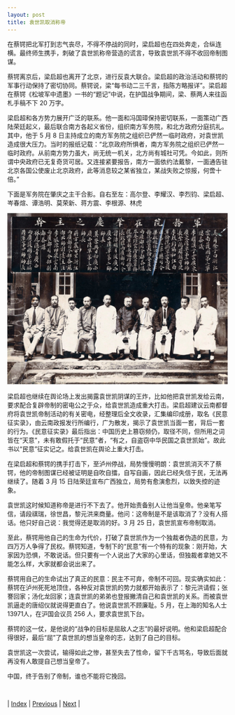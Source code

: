 ```yaml
---
layout: post
title: 袁世凯取消称帝
---
```


在蔡锷把北军打到志气丧尽，不得不停战的同时，梁启超也在四处奔走，合纵连横。最终师生携手，刺破了袁世凯称帝营造的谎言，导致袁世凯不得不收回帝制图谋。

蔡锷离京后，梁启超也离开了北京，进行反袁大联合。梁启超的政治活动和蔡锷的军事行动保持了密切协同。蔡锷说，梁“每书动二三千言，指陈方略报详”。梁启超在蔡锷《松坡军中遗墨》一书的“题记”中说，在护国战争期间，梁、蔡两人来往函札手稿不下 20 万字。

梁启超和各方势力展开广泛的联系。他一面和冯国璋保持密切联系，一面策动广西陆荣廷起义，最后联合南方各起义省份，组织南方军务院，和北方政府分庭抗礼。其中，他于 5 月 8 日主持成立的南方军务院之组织已俨然一临时政府，对袁世凯造成很大压力。当时的报纸记载：“北京政府所惧者，南方军务院之组织已俨然一临时政府。从前南方势力虽大，尚无统一机关，北方尚有城社可凭。今如此，则所谓中央政府已无复奇货可居。又连接紧要报告，南方一面依约法戴黎，一面通告驻北京各国公使废止北京政府，此等消息较之某省独立，某战失败之惊报，何啻十倍。”

下面是军务院在肇庆之主干合影。自右至左：高尔登、李耀汉、李烈钧、梁启超、岑春煊、谭浩明、莫荣新、蒋方震、李根源、林虎

![军务院](fig/13-11-1.jpeg "军务院")

梁启超也继续在舆论场上发出揭露袁世凯阴谋的王炸，比如他把袁世凯发给云南，要求配合复辟帝制的密电公之于众，给袁世凯造成重大打击。梁启超建议云南都督府将袁世凯帝制活动的有关密电，经整理后全文收录，汇集编印成册，取名《民意征实录》，由云南政报发行所编行，广为散发，揭示了袁世凯当面一套，背后一套的行为。《民意征实录》最后指出：中国历史上篡窃频仍，取径不同，但所用之词皆在“天意”，未有敢假托于“民意”者，“有之，自盗窃中华民国之袁世凯始”。故此书以“民意”征实记之。给袁世凯在舆论上重大打击。

在梁启超和蔡锷的携手打击下，至泸州停战，局势慢慢明朗：袁世凯消灭不了蔡锷，他的帝制图谋已经被证明是自吹自擂，自写自画，因此已经失信于民，无法再继续了。随着 3 月 15 日陆荣廷宣布广西独立，局势有愈演愈烈，以致失控的迹象。

袁世凯这时候知道称帝是进行不下去了。他开始责备别人让他当皇帝。他亲笔写信，请段祺瑞，徐世昌，黎元洪来商量。他问：这帝制是不是该取消了？没有人搭话。他只好自己说：我觉得还是取消的好。3 月 25 日，袁世凯宣布帝制取消。

至此，蔡锷用他自己的生命为代价，打破了袁世凯作为一个独裁者伪造的民意，为四万万人争得了民权。蔡锷知道，专制下的“民意”有一个特有的现象：刚开始，大家因为恐惧，不敢说话。但只要有一个人说出了大家的心里话，但独裁者拿她又不能怎么样，大家就都会说出来了。

蔡锷用自己的生命试出了真正的民意：民主不可弃，帝制不可回。现实确实如此：蔡锷在泸州死死地顶住，各种反对袁世凯的势力就都开始表示了：黎元洪请假；张謇回家；汤化龙回家；连袁世凯的弟弟也登报撇清自己和袁世凯的关系。而被袁世凯逼走的唐绍仪就说得更直白了。他说袁世凯不顾廉耻。5 月，在上海的知名人士 13971人，在沪国会议员 256 人，要求袁世凯下台。

蔡锷的这一仗，是他说的“战争的目标是屈敌人之志”的最好说明。他和梁启超配合得很好，最后“屈”了袁世凯的想当皇帝的志，达到了自己的目标。

袁世凯这一次尝试，输得如此之惨，甚至失去了性命，留下千古骂名，导致后面就再没有人敢提自己想当皇帝了。

中国，终于告别了帝制，谁也不能将它挽回。

<br/>

| [Index](./) | [Previous](13-10-write) | [Next](13-12-down) |
